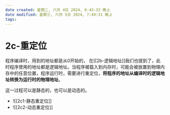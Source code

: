 ```yaml
---
date created: 星期二, 六月 4日 2024, 8:43:33 晚上
date modified: 星期三, 六月 5日 2024, 7:49:31 晚上
tags: 
---
```


# 2c-重定位

程序编译时，用到的地址都是从0开始的， 在[[2b-逻辑地址]]我们也提到了，此时程序使用的地址都是逻辑地址。当程序被载入到内存时，可能会被放置到物理内存中的任意位置，程序运行时，需要进行重定位，**将程序的地址从编译时的逻辑地址转换为运行时的物理地址**。

这一过程可以是静态的，也可以是动态的。

- ![[2c1-静态重定位]]
- ![[2c2-动态重定位]]